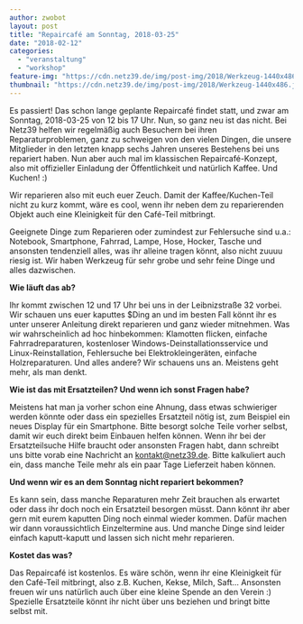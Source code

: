 ```yaml
---
author: zwobot
layout: post
title: "Repaircafé am Sonntag, 2018-03-25"
date: "2018-02-12"
categories: 
  - "veranstaltung"
  - "workshop"
feature-img: "https://cdn.netz39.de/img/post-img/2018/Werkzeug-1440x486.jpg"
thumbnail: "https://cdn.netz39.de/img/post-img/2018/Werkzeug-1440x486.jpg"
---
```


Es passiert! Das schon lange geplante Repaircafé findet statt, und zwar am Sonntag, 2018-03-25 von 12 bis 17 Uhr. Nun, so ganz neu ist das nicht. Bei Netz39 helfen wir regelmäßig auch Besuchern bei ihren Reparaturproblemen, ganz zu schweigen von den vielen Dingen, die unsere Mitglieder in den letzten knapp sechs Jahren unseres Bestehens bei uns repariert haben. Nun aber auch mal im klassischen Repaircafé-Konzept, also mit offizieller Einladung der Öffentlichkeit und natürlich Kaffee. Und Kuchen! :)

Wir reparieren also mit euch euer Zeuch. Damit der Kaffee/Kuchen-Teil nicht zu kurz kommt, wäre es cool, wenn ihr neben dem zu reparierenden Objekt auch eine Kleinigkeit für den Café-Teil mitbringt.

Geeignete Dinge zum Reparieren oder zumindest zur Fehlersuche sind u.a.: Notebook, Smartphone, Fahrrad, Lampe, Hose, Hocker, Tasche und ansonsten tendenziell alles, was ihr alleine tragen könnt, also nicht zuuuu riesig ist. Wir haben Werkzeug für sehr grobe und sehr feine Dinge und alles dazwischen.

**Wie läuft das ab?**

Ihr kommt zwischen 12 und 17 Uhr bei uns in der Leibnizstraße 32 vorbei. Wir schauen uns euer kaputtes $Ding an und im besten Fall könnt ihr es unter unserer Anleitung direkt reparieren und ganz wieder mitnehmen. Was wir wahrscheinlich ad hoc hinbekommen: Klamotten flicken, einfache Fahrradreparaturen, kostenloser Windows-Deinstallationsservice und Linux-Reinstallation, Fehlersuche bei Elektrokleingeräten, einfache Holzreparaturen. Und alles andere? Wir schauens uns an. Meistens geht mehr, als man denkt.

**Wie ist das mit Ersatzteilen? Und wenn ich sonst Fragen habe?**

Meistens hat man ja vorher schon eine Ahnung, dass etwas schwieriger werden könnte oder dass ein spezielles Ersatzteil nötig ist, zum Beispiel ein neues Display für ein Smartphone. Bitte besorgt solche Teile vorher selbst, damit wir euch direkt beim Einbauen helfen können. Wenn ihr bei der Ersatzteilsuche Hilfe braucht oder ansonsten Fragen habt, dann schreibt uns bitte vorab eine Nachricht an kontakt@netz39.de. Bitte kalkuliert auch ein, dass manche Teile mehr als ein paar Tage Lieferzeit haben können.

**Und wenn wir es an dem Sonntag nicht repariert bekommen?**

Es kann sein, dass manche Reparaturen mehr Zeit brauchen als erwartet oder dass ihr doch noch ein Ersatzteil besorgen müsst. Dann könnt ihr aber gern mit eurem kaputten Ding noch einmal wieder kommen. Dafür machen wir dann voraussichtlich Einzeltermine aus. Und manche Dinge sind leider einfach kaputt-kaputt und lassen sich nicht mehr reparieren.

**Kostet das was?**

Das Repaircafé ist kostenlos. Es wäre schön, wenn ihr eine Kleinigkeit für den Café-Teil mitbringt, also z.B. Kuchen, Kekse, Milch, Saft... Ansonsten freuen wir uns natürlich auch über eine kleine Spende an den Verein :) Spezielle Ersatzteile könnt ihr nicht über uns beziehen und bringt bitte selbst mit.
